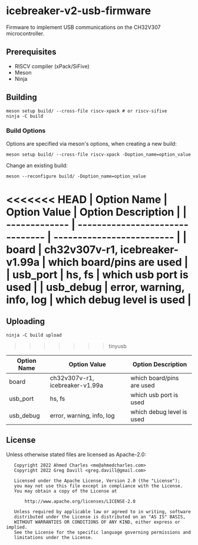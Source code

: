# icebreaker-v2-usb-firmware

Firmware to implement USB communications on the CH32V307 microcontroller.

## Prerequisites

- RISCV compiler (xPack/SiFive)
- Meson
- Ninja

## Building

```text
meson setup build/ --cross-file riscv-xpack # or riscv-sifive
ninja -C build
```

### Build Options

Options are specified via meson's options, when creating a new build:

```text
meson setup build/ --cross-file riscv-xpack -Doption_name=option_value
```

Change an existing build:

```text
meson --reconfigure build/ -Doption_name=option_value
```

<<<<<<< HEAD
| Option Name   | Option Value                    | Option Description        |
| ------------- | ------------------------------- | ------------------------- |
| board         | ch32v307v-r1, icebreaker-v1.99a | which board/pins are used |
| usb_port      | hs, fs                          | which usb port is used    |
| usb_debug     | error, warning, info, log       | which debug level is used |
=======
## Uploading

```text
ninja -C build upload
```
>>>>>>> tinyusb

| Option Name   | Option Value                    | Option Description        |
| ------------- | ------------------------------- | ------------------------- |
| board         | ch32v307v-r1, icebreaker-v1.99a | which board/pins are used |
| usb_port      | hs, fs                          | which usb port is used    |
| usb_debug     | error, warning, info, log       | which debug level is used |

## License

Unless otherwise stated files are licensed as Apache-2.0:

```
   Copyright 2022 Ahmed Charles <me@ahmedcharles.com>
   Copyright 2022 Greg Davill <greg.davill@gmail.com>

   Licensed under the Apache License, Version 2.0 (the "License");
   you may not use this file except in compliance with the License.
   You may obtain a copy of the License at

       http://www.apache.org/licenses/LICENSE-2.0

   Unless required by applicable law or agreed to in writing, software
   distributed under the License is distributed on an "AS IS" BASIS,
   WITHOUT WARRANTIES OR CONDITIONS OF ANY KIND, either express or implied.
   See the License for the specific language governing permissions and
   limitations under the License.
```
